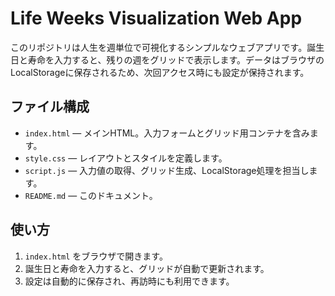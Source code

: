 # Life Weeks Visualization Web App

このリポジトリは人生を週単位で可視化するシンプルなウェブアプリです。誕生日と寿命を入力すると、残りの週をグリッドで表示します。データはブラウザのLocalStorageに保存されるため、次回アクセス時にも設定が保持されます。

## ファイル構成

- `index.html` — メインHTML。入力フォームとグリッド用コンテナを含みます。
- `style.css` — レイアウトとスタイルを定義します。
- `script.js` — 入力値の取得、グリッド生成、LocalStorage処理を担当します。
- `README.md` — このドキュメント。

## 使い方

1. `index.html` をブラウザで開きます。
2. 誕生日と寿命を入力すると、グリッドが自動で更新されます。
3. 設定は自動的に保存され、再訪時にも利用できます。
